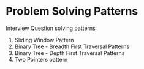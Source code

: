 # Problem Solving Patterns
Interview Question solving patterns

1. Sliding Window Pattern
2. Binary Tree - Breadth First Traversal Patterns
3. Binary Tree - Depth First Traversal Patterns
4. Two Pointers pattern
